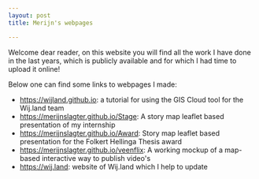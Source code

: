 ```yaml
---
layout: post
title: Merijn's webpages

---
```


Welcome dear reader, on this website you will find all the work I have done in the last years, which is publicly available and for which I had time to upload it online!

Below one can find some links to webpages I made:

* https://wijland.github.io: a tutorial for using the GIS Cloud tool for the Wij.land team
* https://merijnslagter.github.io/Stage: A story map leaflet based presentation of my internship 
* https://merijnslagter.github.io/Award: Story map leaflet based presentation for the Folkert Hellinga Thesis award
* https://merijnslagter.github.io/veenflix: A working mockup of a map-based interactive way to publish video's
* https://wij.land: website of Wij.land which I help to update



